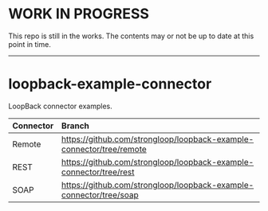 # WORK IN PROGRESS

This repo is still in the works. The contents may or not be up to date at this
point in time.

---

# loopback-example-connector

LoopBack connector examples.

Connector|Branch
:--|:--
Remote|https://github.com/strongloop/loopback-example-connector/tree/remote
REST|https://github.com/strongloop/loopback-example-connector/tree/rest
SOAP|https://github.com/strongloop/loopback-example-connector/tree/soap
